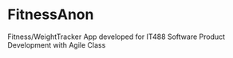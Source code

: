 # FitnessAnon
Fitness/WeightTracker App developed for IT488 Software Product Development with Agile Class
